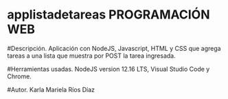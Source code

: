 # applistadetareas PROGRAMACIÓN WEB

#Descripción.
Aplicación con NodeJS, Javascript, HTML y CSS que agrega tareas a una lista que muestra por POST la tarea ingresada.


#Herramientas usadas.
NodeJS version 12.16 LTS, Visual Studio Code y Chrome.

#Autor.
Karla Mariela Ríos Díaz
